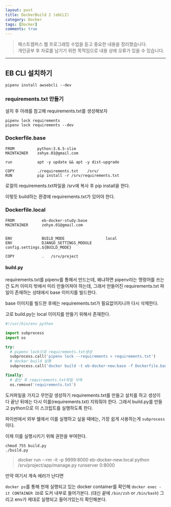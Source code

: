 ```yaml
---
layout: post
title: DockerBuild 2 (ebCLI)
category: Docker
tags: [Docker]
comments: true
---
```


> 패스트캠퍼스 웹 프로그래밍 수업을 듣고 중요한 내용을 정리했습니다.     
개인공부 후 자료를 남기기 위한 목적임으로 내용 상에 오류가 있을 수 있습니다.      

<hr>

## EB CLI 설치하기
```
pipenv install awsebcli --dev
```

### requirements.txt 만들기

설치 후 아래를 참고해 requirements.txt를 생성해보자
```
pipenv lock requirements
pipenv lock requirements --dev
```

### Dockerfile.base

```docker
FROM          python:3.6.5-slim
MAINTAINER    zehye.01@gmail.com

run           apt -y update && apt -y dist-upgrade

COPY          ./requirements.txt    /srv/
RUN           pip install -r /srv/requirements.txt
```
로컬의 requirements.txt파일을 /srv에 복사 후 pip install을 한다.

이렇듯 build하는 환경에 requirements.txt가 있어야 한다.

### Dockerfile.local

```docker
FROM            eb-docker-study:base
MAINTAINER      zehye.01@gmail.com


ENV             BUILD_MODE                  local
ENV             DJANGO_SETTINGS_MODULE      config.settings.${BUILD_MODE}

COPY            .   /srv/project

```

#### build.py

requirements.txt를 pipenv를 통해서 만드는데, 왜냐하면 pipenv라는 명령어를 쓰는 건 도커 이미지 밖에서 미리 만들어져야 하는데, 그래서 만들어진 requirements.txt 파일이 존재하는 상태에서 base 이미지를 빌드한다.

base 이미지를 빌드한 후에는 requirements.txt가 필요없어지니까 다시 삭제한다.

고로 build.py는 local 이미지를 만들기 위해서 존재한다.

```python
#!/usr/bin/env python

import subprocess
import os

try:
  # pipenv lock으로 requirements.txt생성
  subprocess.call('pipenv lock --requirements > requirements.txt')
  # docker build 실행
  subprocess.call('docker build -t eb-docker-new:base -f Dockerfile.base .')

finally:
  # 끝난 후 requirements.txt파일 삭제
  os.remove('requirements.txt')
```
도커파일을 가지고 무언갈 생성하기 requirements.txt를 만들고 설치를 하고 생성이 다 끝난 뒤에는 다시 이를(requirements.txt) 지워줘야 한다. 그래서 build.py를 만들고 python으로 이 스크립트를 실행하도록 한다.

파이썬에서 외부 쉘에서 이를 실행하고 싶을 때에는, 가장 쉽게 사용하는게 `subprocess`이다.

이제 이를 실행시키기 위해 권한을 부여한다.

```
chmod 755 build.py
./build.py
```

> docker run --rm -it -p 9999:8000 eb-docker-new:local python /srv/project/app/manage.py runserver 0:8000

만약 여기서 계속 에러가 난다면

`docker ps`를 통해 현재 실행되고 있는 docker container를 확인해 `docker exec -it CONTAINER ID`로 도커 내부로 들어가본다. (대신 끝에 `/bin/zsh` or `/bin/bash`) 그리고 env가 제대로 실행되고 들어가있는지 확인해본다.
